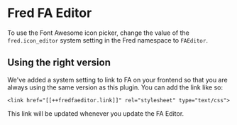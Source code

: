 # Fred FA Editor

To use the Font Awesome icon picker, change the value of the `fred.icon_editor` system setting in the Fred namespace to `FAEditor`.

## Using the right version

We've added a system setting to link to FA on your frontend so that you are always using the same version as this plugin. You can add the link like so: 

```
<link href="[[++fredfaeditor.link]]" rel="stylesheet" type="text/css">
```

This link will be updated whenever you update the FA Editor. 